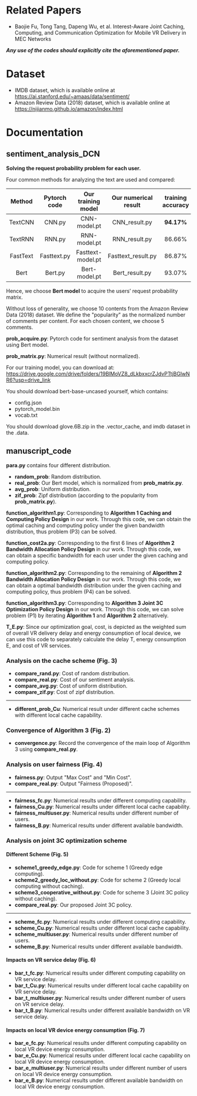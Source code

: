 # Related Papers
- Baojie Fu, Tong Tang, Dapeng Wu, et al. Interest-Aware Joint Caching, Computing, and Communication Optimization for Mobile VR Delivery in MEC Networks

***Any use of the codes should explicitly cite the aforementioned paper.***

# Dataset
- IMDB dataset, which is available online at https://ai.stanford.edu/~amaas/data/sentiment/
- Amazon Review Data (2018) dataset, which is available online at https://nijianmo.github.io/amazon/index.html

# Documentation

## sentiment_analysis_DCN
**Solving the request probability problem for each user.**
 
Four common methods for analyzing the text are used and compared:

|  Method  | Pytorch code | Our training model | Our numerical result | training accuracy | validation accuracy | testing accuracy |
|:--------:|:------------:|:------------------:|:--------------------:|:-----------------:|:-------------------:|:----------------:|
| TextCNN  |    CNN.py    |    CNN-model.pt    |    CNN_result.py     |    **94.17%**     |       87.26%        |      85.89%      |
| TextRNN  |    RNN.py    |    RNN-model.pt    |    RNN_result.py     |      86.66%       |       88.79%        |      87.85%      |
| FastText | Fasttext.py  | Fasttext-model.pt  |  Fasttext_result.py  |      86.87%       |       85.66%        |      85.45%      |
|   Bert   |   Bert.py    |   Bert-model.pt    |    Bert_result.py    |      93.07%       |     **91.23%**      |    **91.87%**    |

Hence, we choose **Bert model**  to acquire the users’ request probability matrix.

Without loss of generality, we choose 10 contents from the Amazon Review Data (2018) dataset. 
We define the "popularity" as the normalized number of comments per content.
For each chosen content, we choose 5 comments.

**prob_acquire.py**: Pytorch code for sentiment analysis from the dataset using Bert model.

**prob_matrix.py**: Numerical result (without normalized).

For our training model, you can download at: 
https://drive.google.com/drive/folders/19BlMoVZ8_dLkbxxcrZJdvPTtjBGlwNR6?usp=drive_link

You should download bert-base-uncased yourself, which contains:
- config.json
- pytorch_model.bin
- vocab.txt

You should download glove.6B.zip in the .vector_cache, and imdb dataset in the .data.

## manuscript_code

**para.py** contains four different distribution.
- **random_prob**: Random distribution.
- **real_prob**: Our Bert model, which is normalized from **prob_matrix.py**.
- **avg_prob**: Uniform distribution.
- **zif_prob**: Zipf distribution (according to the popularity from **prob_matrix.py**).

**function_algorithm1.py**: Corresponding to **Algorithm 1 Caching and Computing Policy Design** in our work.
Through this code, we can obtain the optimal caching and computing policy under the given bandwidth distribution, thus problem (P3) can be solved.

**function_cost2a.py**: Corresponding to the first 6 lines of **Algorithm 2 Bandwidth Allocation Policy Design** in our work.
Through this code, we can obtain a specific bandwidth for each user under the given caching and computing policy.

**function_algorithm2.py**: Corresponding to the remaining of **Algorithm 2 Bandwidth Allocation Policy Design** in our work.
Through this code, we can obtain a optimal bandwidth distribution under the given caching and computing policy, thus problem (P4) can be solved.

**function_algorithm3.py**: Corresponding to **Algorithm 3 Joint 3C Optimization Policy Design** in our work.
Through this code, we can solve problem (P1) by iterating **Algorithm 1** and **Algorithm 2** alternatively.

**T_E.py**: Since our optimization goal, cost, is depicted as the weighted sum of overall VR delivery delay and energy consumption of local device, 
we can use this code to separately calculate the delay T, energy consumption E, and cost of VR services.

### Analysis on the cache scheme (Fig. 3)
- **compare_rand.py**: Cost of random distribution.
- **compare_real.py**: Cost of our sentiment analysis.
- **compare_avg.py**: Cost of uniform distribution.
- **compare_zif.py**: Cost of zipf distribution.
---
- **different_prob_Cu**:  Numerical result under different cache schemes with different local cache capability.

### Convergence of Algorithm 3 (Fig. 2)
- **convergence.py**: Record the convergence of the main loop of Algorithm 3 using **compare_real.py**.

### Analysis on user fairness (Fig. 4)
- **fairness.py**: Output "Max Cost" and "Min Cost".
- **compare_real.py**: Output "Fairness (Proposed)".
---
- **fairness_fc.py**: Numerical results under different computing capability.
- **fairness_Cu.py**: Numerical results under different local cache capability.
- **fairness_multiuser.py**: Numerical results under different number of users.
- **fairness_B.py**: Numerical results under different available bandwidth.

### Analysis on joint 3C optimization scheme
#### Different Scheme (Fig. 5)
- **scheme1_greedy_edge.py**: Code for scheme 1 (Greedy edge computing).
- **scheme2_greedy_loc_without.py**: Code for scheme 2 (Greedy local computing without caching).
- **scheme3_cooperative_without.py**: Code for scheme 3 (Joint 3C policy without caching).
- **compare_real.py**: Our proposed Joint 3C policy.
---
- **scheme_fc.py**: Numerical results under different computing capability.
- **scheme_Cu.py**: Numerical results under different local cache capability.
- **scheme_multiuser.py**: Numerical results under different number of users.
- **scheme_B.py**: Numerical results under different available bandwidth.

#### Impacts on VR service delay (Fig. 6)
- **bar_t_fc.py**: Numerical results under different computing capability on VR service delay.
- **bar_t_Cu.py**: Numerical results under different local cache capability on VR service delay.
- **bar_t_multiuser.py**: Numerical results under different number of users on VR service delay.
- **bar_t_B.py**: Numerical results under different available bandwidth on VR service delay.

#### Impacts on local VR device energy consumption (Fig. 7)
- **bar_e_fc.py**: Numerical results under different computing capability on local VR device energy consumption.
- **bar_e_Cu.py**: Numerical results under different local cache capability on local VR device energy consumption.
- **bar_e_multiuser.py**: Numerical results under different number of users on local VR device energy consumption.
- **bar_e_B.py**: Numerical results under different available bandwidth on local VR device energy consumption.
